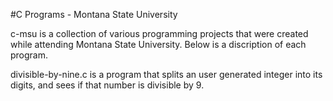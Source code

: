 
#C Programs - Montana State University

c-msu is a collection of various programming projects that were created while attending Montana State University. Below is a discription of each program.

divisible-by-nine.c is a program that splits an user generated integer into its digits, and sees if that number is divisible by 9.
